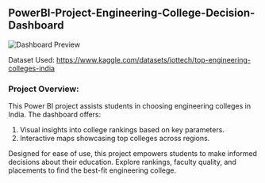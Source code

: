 ## PowerBI-Project-Engineering-College-Decision-Dashboard



![Dashboard Preview](https://github.com/DhruvBhatnagar99/PowerBI-Project-Engineering-College-Decision-Dashboard/assets/88309364/f8d68c18-a02b-4958-9955-685ecf4315ac)




Dataset Used: https://www.kaggle.com/datasets/iottech/top-engineering-colleges-india


### Project Overview:
This Power BI project assists students in choosing engineering colleges in India. The dashboard offers:

1. Visual insights into college rankings based on key parameters.
2. Interactive maps showcasing top colleges across regions.
   
Designed for ease of use, this project empowers students to make informed decisions about their education. Explore rankings, faculty quality, and placements to find the best-fit engineering college.
